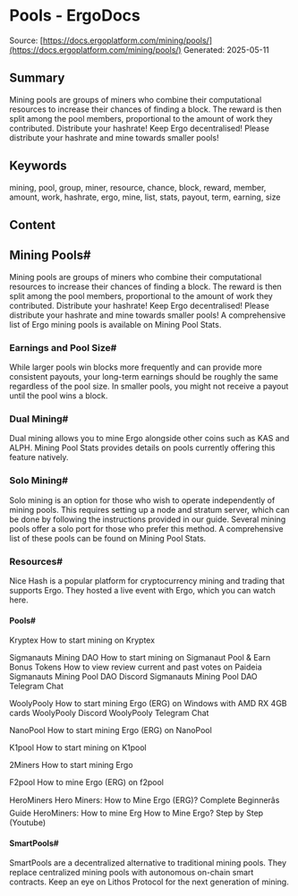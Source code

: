 # Pools - ErgoDocs
Source: [https://docs.ergoplatform.com/mining/pools/](https://docs.ergoplatform.com/mining/pools/)
Generated: 2025-05-11

## Summary
Mining pools are groups of miners who combine their computational resources to increase their chances of finding a block. The reward is then split among the pool members, proportional to the amount of work they contributed. Distribute your hashrate! Keep Ergo decentralised! Please distribute your hashrate and mine towards smaller pools!

## Keywords
mining, pool, group, miner, resource, chance, block, reward, member, amount, work, hashrate, ergo, mine, list, stats, payout, term, earning, size

## Content
## Mining Pools#
Mining pools are groups of miners who combine their computational resources to increase their chances of finding a block. The reward is then split among the pool members, proportional to the amount of work they contributed.
Distribute your hashrate! Keep Ergo decentralised!
Please distribute your hashrate and mine towards smaller pools! A comprehensive list of Ergo mining pools is available on Mining Pool Stats.

### Earnings and Pool Size#
While larger pools win blocks more frequently and can provide more consistent payouts, your long-term earnings should be roughly the same regardless of the pool size. In smaller pools, you might not receive a payout until the pool wins a block.

### Dual Mining#
Dual mining allows you to mine Ergo alongside other coins such as KAS and ALPH. Mining Pool Stats provides details on pools currently offering this feature natively.

### Solo Mining#
Solo mining is an option for those who wish to operate independently of mining pools. This requires setting up a node and stratum server, which can be done by following the instructions provided in our guide.
Several mining pools offer a solo port for those who prefer this method. A comprehensive list of these pools can be found on Mining Pool Stats.

### Resources#
Nice Hash is a popular platform for cryptocurrency mining and trading that supports Ergo. They hosted a live event with Ergo, which you can watch here.

#### Pools#
Kryptex
How to start mining on Kryptex


Sigmanauts Mining DAO
How to start mining on Sigmanaut Pool & Earn Bonus Tokens
How to view review current and past votes on Paideia
Sigmanauts Mining Pool DAO Discord
Sigmanauts Mining Pool DAO Telegram Chat 


WoolyPooly
How to start mining Ergo (ERG) on Windows with AMD RX 4GB cards
WoolyPooly Discord
WoolyPooly Telegram Chat


NanoPool
How to start mining Ergo (ERG) on NanoPool


K1pool
How to start mining on K1pool


2Miners
How to start mining Ergo


F2pool
How to mine Ergo (ERG) on f2pool


HeroMiners
Hero Miners: How to Mine Ergo (ERG)? Complete Beginnerâs Guide
HeroMiners: How to mine Erg
How to Mine Ergo? Step by Step (Youtube)

#### SmartPools#
SmartPools are a decentralized alternative to traditional mining pools. They replace centralized mining pools with autonomous on-chain smart contracts. Keep an eye on Lithos Protocol for the next generation of mining.
